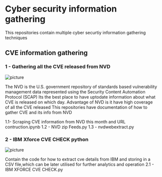 # Cyber security information gathering
This repositories contain multiple cyber securtiy information gathering techniques
## CVE information gathering
### 1 - Gathering all the CVE released from NVD
![picture](https://nvd.nist.gov/NVD/media/images/visualizations/NVD-logo-carousel.png?ext=.png)

The NVD is the U.S. government repository of standards based vulnerability management data represented using the Security Content Automation Protocol (SCAP)
Its the best place to have uptodate information about what CVE is released on which day.
Advantage of NVD is it have high coverage of all the CVE released
This repositories have documentation of how to gather CVE and its info from NVD

1.1- Scraping CVE information from NVD this month and URL contruction.ipynb
1.2 - NVD zip Feeds.py 
1.3 - nvdwebextract.py 

### 2 - IBM Xforce CVE CHECK python
![picture](https://www.cisco.com/c/dam/m/en_us/products/security/technical-alliance-partners/core/img/partners/ibm-security.png)

Contain the code for how to extract cve details from IBM and storing in a CSV file,which can be later utilised for further analytics and operation
2.1 - IBM XFORCE CVE CHECK.py
